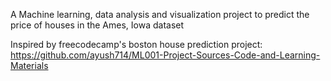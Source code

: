 A Machine learning, data analysis and visualization project to predict the price of houses in the Ames, Iowa dataset

Inspired by freecodecamp's boston house prediction project: https://github.com/ayush714/ML001-Project-Sources-Code-and-Learning-Materials
